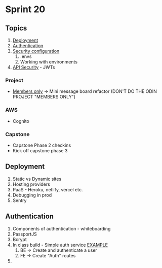 # Sprint 20

## Topics

1. [Deployment](https://www.theodinproject.com/lessons/nodejs-deployment)
2. [Authentication](https://www.theodinproject.com/lessons/nodejs-authentication-basics)
3. [Security configuration](https://www.theodinproject.com/lessons/nodejs-security-configuration)
   1. .envs
   2. Working with environments
4. [API Security](https://www.theodinproject.com/lessons/nodejs-api-security) - JWTs

### Project
- [Members only](https://wood-hippodraco-641.notion.site/Members-only-message-board-3390e491cf8042eb9475e2eb4eee295e) -> Mini message board refactor (DON'T DO THE ODIN PROJECT "MEMBERS ONLY")

### AWS
- Cognito

### Capstone
- Capstone Phase 2 checkins
- Kick off capstone phase 3


## Deployment

1. Static vs Dynamic sites
2. Hosting providers
3. PaaS - Heroku, netlify, vercel etc. 
4. Debugging in prod
5. Sentry

## Authentication
1. Components of authentication - whiteboarding
2. PassportJS
3. Bcrypt
4. In class build - Simple auth service [EXAMPLE](https://javascript.plainenglish.io/session-authentication-with-node-js-express-passport-and-mongodb-ffd1eea4521c)
   1. BE -> Create and authenticate a user
   2. FE -> Create "Auth" routes
5. 

